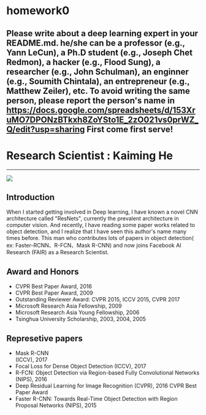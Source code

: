 # homework0
Please write about a deep learning expert in your README.md.
he/she can be a professor (e.g., Yann LeCun), a Ph.D student (e.g., Joseph Chet Redmon), a hacker (e.g., Flood Sung), a researcher (e.g., John Schulman), an enginner (e.g., Soumith Chintala), an entrepreneur (e.g., Matthew Zeiler), etc.
To avoid writing the same person, please report the person's name in  
https://docs.google.com/spreadsheets/d/153XruMO7DPONzBTkxh8ZoYSto1E_2zO021vs0prWZ_Q/edit?usp=sharing
First come first serve!
-------
# Research Scientist : Kaiming He


---

![](http://kaiminghe.com/img/me.jpg)




## Introduction
When I started getting involved in Deep learning, I have known a novel CNN architecture called "ResNets", currently the prevalent architecture in computer vision. And recently, I have reading some paper works related to object detection, and I realize that I have seen this author's name many times before. This man who contributes lots of papers in object detection( ex: Faster-RCNN、R-FCN、Mask R-CNN) and now joins Facebook AI Research (FAIR) as a Research Scientist.

## Award and Honors

* CVPR Best Paper Award, 2016
* CVPR Best Paper Award, 2009
* Outstanding Reviewer Award: CVPR 2015, ICCV 2015, CVPR 2017
* Microsoft Research Asia Fellowship, 2009
* Microsoft Research Asia Young Fellowship, 2006
* Tsinghua University Scholarship, 2003, 2004, 2005

## Represetive papers

* Mask R-CNN  
(ICCV), 2017
* Focal Loss for Dense Object Detection
(ICCV), 2017
* R-FCN: Object Detection via Region-based Fully Convolutional Networks
(NIPS), 2016
* Deep Residual Learning for Image Recognition
(CVPR), 2016 CVPR Best Paper Award
* Faster R-CNN: Towards Real-Time Object Detection with Region Proposal Networks
(NIPS), 2015
